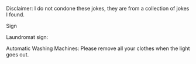 Disclaimer: I do not condone these jokes, they are from a collection of jokes I found.

Sign

Laundromat sign:

Automatic Washing Machines: Please remove all your clothes when the light goes out.

